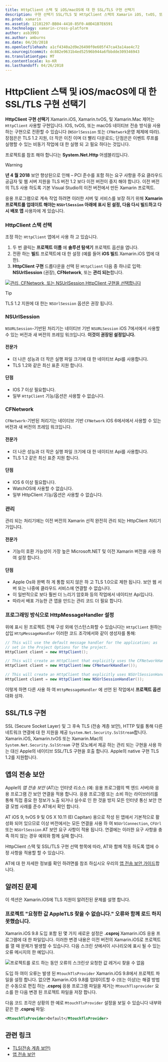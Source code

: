 ```yaml
---
title: HttpClient 스택 및 iOS/macOS에 대 한 SSL/TLS 구현 선택기
description: 구현 선택기 SSL/TLS 및 HttpClient 스택의 Xamarin iOS, tvOS, 또는 macOS 앱에서 사용 됩니다 하는 SSL/TLS 및 HttpClient 구현을 결정 합니다.
ms.prod: xamarin
ms.assetid: 12101297-BB04-4410-85F0-A0D41B7E6591
ms.technology: xamarin-cross-platform
author: asb3993
ms.author: amburns
ms.date: 04/20/2018
ms.openlocfilehash: a1cf4340a2d9e26490f0e605f47ca43a14ae4c72
ms.sourcegitcommit: dc882e9631b4ed52596b944a6fbbdde309346943
ms.translationtype: MT
ms.contentlocale: ko-KR
ms.lasthandoff: 04/26/2018
---
```

# <a name="httpclient-stack-and-ssltls-implementation-selector-for-iosmacos"></a>HttpClient 스택 및 iOS/macOS에 대 한 SSL/TLS 구현 선택기

**HttpClient 구현 선택기** Xamarin.iOS, Xamarin.tvOS, 및 Xamarin.Mac 제어는 `HttpClient` 사용할 구현입니다. IOS, tvOS, 또는 macOS 네이티브 전송 방식을 사용 하는 구현으로 전환할 수 있습니다 (`NSUrlSession` 또는 `CFNetwork`운영 체제에 따라). 장점은은 TLS 1.2 지원, 더 작은 이진 이며 더 빨리 다운로드; 단점은은 이벤트 루프를 실행할 수 있는 비동기 작업에 대 한 실행 되 고 필요 하다는 것입니다.

프로젝트를 참조 해야 합니다는 **System.Net.Http** 어셈블리입니다.

> [!WARNING]
> **년 4 월 2018** 보안 향상된으로 인해 – PCI 준수를 포함 하는 요구 사항을 주요 클라우드 공급자 및 웹 서버 지원을 TLS 버전 1.2 보다 이전 버전이 중지 해야 합니다.  이전 버전의 TLS 사용 하도록 기본 Visual Studio의 이전 버전에서 만든 Xamarin 프로젝트.
>
> 응용 프로그램으로 계속 작업 하려면 이러한 서버 및 서비스를 보장 하기 위해 **Xamarin 프로젝트를 업데이트 해야는 `NSUrlSession` 아래에 표시 된 설정, 다음 다시 빌드하고 다시 배포 앱** 사용자에 게 있습니다.

<a name="Selecting-a-HttpClient-Stack" />

### <a name="selecting-a-httpclient-stack"></a>HttpClient 스택 선택

조정 하는 `HttpClient` 앱에서 사용 하 고 있습니다.

1. 두 번 클릭는 **프로젝트 이름** 에 **솔루션 탐색기** 프로젝트 옵션을 엽니다.
2. 전환 하는 **빌드** 프로젝트에 대 한 설정 (예를 들어 **iOS 빌드** Xamarin.iOS 앱에 대 한).
3. **HttpClient 구현** 드롭다운을 선택 된 `HttpClient` 다음 중 하나로 입력: **NSUrlSession** (권장), **CFNetwork**, 또는  **관리 되는**합니다.

[![관리, CFNetwork, 또는 NSUrlSession HttpClient 구현을 선택합니다](http-stack-images/http-xs-sml.png)](http-stack-images/http-xs.png#lightbox)

> [!TIP]
> TLS 1.2 지원에 대 한는 `NSUrlSession` 옵션은 권장 됩니다.

<a name="NSUrlSession" />

### <a name="nsurlsession"></a>NSUrlSession

`NSURLSession`-기반된 처리기는 네이티브 기반 `NSURLSession` iOS 7에서에서 사용할 수 있는 버전과 새 버전의 프레임 워크입니다. 
**이것이 권장된 설정입니다.**

#### <a name="pros"></a>전문가

- 더 나은 성능과 더 작은 실행 파일 크기에 대 한 네이티브 Api를 사용합니다.
- TLS 1.2와 같은 최신 표준 지원 합니다.

#### <a name="cons"></a>단점

- IOS 7 이상 필요합니다.
- 일부 `HttpClient` 기능/옵션은 사용할 수 없습니다.

<a name="CFNetwork" />

### <a name="cfnetwork"></a>CFNetwork

`CFNetwork`-기반된 처리기는 네이티브 기반 `CFNetwork` iOS 6에서에서 사용할 수 있는 버전과 새 버전의 프레임 워크입니다.

#### <a name="pros"></a>전문가

- 더 나은 성능과 더 작은 실행 파일 크기에 대 한 네이티브 Api를 사용합니다.
- TLS 1.2 같은 최신 표준 지원 합니다.

#### <a name="cons"></a>단점

- IOS 6 이상 필요합니다.
- WatchOS에 사용할 수 없습니다.
- 일부 HttpClient 기능/옵션은 사용할 수 없습니다.

<a name="Managed" />

### <a name="managed"></a>관리

관리 되는 처리기에는 이전 버전의 Xamarin 선적 완전히 관리 되는 HttpClient 처리기가입니다.

#### <a name="pros"></a>전문가

- 기능이 호환 가능성이 가장 높은 Microsoft.NET 및 이전 Xamarin 버전을 사용 하 여 설정 합니다.

#### <a name="cons"></a>단점

- Apple Os와 완벽 하 게 통합 되지 않은 하 고 TLS 1.0으로 제한 됩니다. 보안 웹 서버 또는 나중에 클라우드 서비스에 연결할 수 없습니다.
- 이 일반적으로 보다 훨씬 더 느리기 암호화 등의 작업에서 네이티브 Api입니다.
- 따라서 배포 가능한 큰 앱을 만드는 관리 코드 더 필요 합니다.

### <a name="programmatically-setting-the-httpmessagehandler"></a>프로그래밍 방식으로 HttpMessageHandler 설정

위에 표시 된 프로젝트 전체 구성 외에 인스턴스화할 수 있습니다는 `HttpClient` 원하는 삽입 `HttpMessageHandler` 이러한 코드 조각에서와 같이 생성자를 통해:

```csharp
// This will use the default message handler for the application; as
// set in the Project Options for the project.
HttpClient client = new HttpClient();

// This will create an HttpClient that explicitly uses the CFNetworkHandler
HttpClient client = new HttpClient(new CFNetworkHandler());

// This will create an HttpClient that explicitly uses NSUrlSessionHandler
HttpClient client = new HttpClient(new NSUrlSessionHandler());
```

이렇게 하면 다른 사용 하 여 `HttpMessageHandler` 에 선언 된 작업에서 **프로젝트 옵션** 대화 상자.

<a name="New-SSL-TLS-implementation-build-option" />
<a name="Selecting-a-SSL-TLS-implementation" />
<a name="Apple-TLS" />

## <a name="ssltls-implementation"></a>SSL/TLS 구현

SSL (Secure Socket Layer) 및 그 후속 TLS (전송 계층 보안), HTTP 및를 통해 다른 네트워크 연결에 대 한 지원을 제공 `System.Net.Security.SslStream`합니다. Xamarin.iOS, Xamarin.tvOS 또는 Xamarin.Mac의 `System.Net.Security.SslStream` 구현 모노에서 제공 하는 관리 되는 구현을 사용 하는 대신 Apple의 네이티브 SSL/TLS 구현을 호출 합니다. Apple의 native 구현 TLS 1.2를 지원합니다.

<a name="App-Transport-Security" />

## <a name="app-transport-security"></a>앱의 전송 보안

Apple의 _앱 전송 보안_ (AT)는 인터넷 리소스 (예: 응용 프로그램의 백 엔드 서버)와 응용 프로그램 간 보안 연결을 적용 합니다. 응용 프로그램 또는 소비 하는 라이브러리를 통해 직접 중요 한 정보가 노출 되거나 실수로 인 한 것을 방지 모든 인터넷 통신 보안 연결 모범 사례를 준수 AT에서 확인 합니다.

AT iOS 9, tvOS 9 및 OS X 10.11 (El Capitan) 용으로 작성 된 앱에서 기본적으로 활성화 되어 있으므로 이상 버전에서는 모든 연결을 사용 하 여 `NSUrlConnection`, `CFUrl` 또는 `NSUrlSession` AT 보안 요구 사항이 적용 됩니다. 연결에는 이러한 요구 사항을 충족 하지 않는 경우 예외와 함께 실패 합니다.

HttpClient 스택 및 SSL/TLS 구현 선택 항목에 따라, AT와 함께 작동 하도록 앱에 수정 사항을 적용할 할 수 있습니다.

AT에 대 한 자세한 정보를 확인 하려면를 참조 하십시오 우리의 [앱 전송 보안 가이드](~/ios/app-fundamentals/ats.md)합니다.

## <a name="known-issues"></a>알려진 문제

이 섹션은 Xamarin.iOS에 TLS 지원이 알려진된 문제를 설명 합니다.

### <a name="project-failed-to-load-with-error-requested-value-appletls-wasnt-found"></a>프로젝트 "요청한 값 AppleTLS 찾을 수 없습니다." 오류와 함께 로드 하지 못했습니다.

Xamarin.iOS 9.8 도입 포함 된 몇 가지 새로운 설정은 **.csproj** Xamarin.iOS 응용 프로그램에 대 한 파일입니다. 이러한 변경 내용은 이전 버전의 Xamarin.iOS로 프로젝트를 열 때 문제가 발생할 수 있습니다. 다음 스크린 샷에서이 시나리오에 표시 될 수 있는 오류 메시지의 한 예입니다.

![프로젝트를 로드 하는 동안 오류의 스크린샷 요청한 값 레거시 찾을 수 없음](http-stack-images/tlserror-xs.png)

도입 하 여이 오류는 발생 된 `MtouchTlsProvider` Xamarin.iOS 9.8에서 프로젝트 파일을 설정 합니다. 없으면 Xamarin.iOS 9.8를 업데이트할 수 (또는 이상)는 해결 방법은 수동으로 편집 하는 **.csproj** 응용 프로그램 파일을 제거는 `MtouchTlsprovider` 요소를 한 다음 변경 된 프로젝트 파일을 저장 합니다.

다음 코드 조각은 상황의 한 예로 `MtouchTlsProvider` 설정을 보일 수 있습니다 내부와 같은 한 **.csproj** 파일:

```xml
<MtouchTlsProvider>Default</MtouchTlsProvider>
```

## <a name="related-links"></a>관련 링크

- [TLS(전송 계층 보안)](~/cross-platform/app-fundamentals/transport-layer-security.md)
- [앱 전송 보안](~/ios/app-fundamentals/ats.md)
